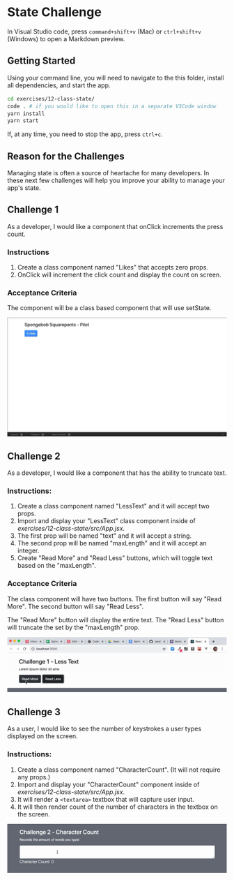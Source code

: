 # State Challenge

In Visual Studio code, press `command+shift+v` (Mac) or `ctrl+shift+v` (Windows) to open a Markdown preview.

## Getting Started

Using your command line, you will need to navigate to the this folder, install all dependencies, and start the app.

```bash
cd exercises/12-class-state/
code . # if you would like to open this in a separate VSCode window
yarn install
yarn start
```

If, at any time, you need to stop the app, press `ctrl+c`.

## Reason for the Challenges

Managing state is often a source of heartache for many developers.
In these next few challenges will help you improve your ability to manage your app's state.

## Challenge 1

As a developer, I would like a component that onClick increments the press count.

### Instructions

1. Create a class component named "Likes" that accepts zero props.
2. OnClick will increment the click count and display the count on screen.

### Acceptance Criteria

The component will be a class based component that will use setState.

![](state-likes.gif)

## Challenge 2

As a developer, I would like a component that has the ability to truncate text.

### Instructions:

1. Create a class component named "LessText" and it will accept two props.
2. Import and display your "LessText" class component inside of _exercises/12-class-state/src/App.jsx_.
3. The first prop will be named "text" and it will accept a string.
4. The second prop will be named "maxLength" and it will accept an integer.
5. Create "Read More" and "Read Less" buttons, which will toggle text based on the "maxLength".

### Acceptance Criteria

The class component will have two buttons. The first button will say "Read More". The second button will say "Read Less".

The "Read More" button will display the entire text. The "Read Less" button will truncate the set by the "maxLength" prop.

![](less-text.gif)

## Challenge 3

As a user, I would like to see the number of keystrokes a user types displayed on the screen.

### Instructions:

1. Create a class component named "CharacterCount". (It will not require any props.)
2. Import and display your "CharacterCount" component inside of _exercises/12-class-state/src/App.jsx_.
3. It will render a `<textarea>` textbox that will capture user input.
4. It will then render count of the number of characters in the textbox on the screen.

![](character-count.gif)
